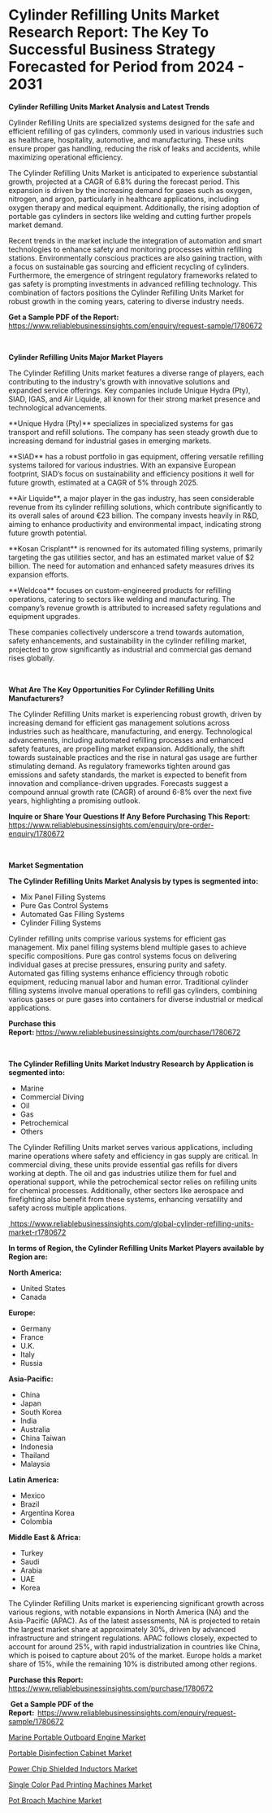 <p><h1>Cylinder Refilling Units Market Research Report: The Key To Successful Business Strategy Forecasted for Period from 2024 - 2031</h1></p><p><strong>Cylinder Refilling Units Market Analysis and Latest Trends</strong></p>
<p><p>Cylinder Refilling Units are specialized systems designed for the safe and efficient refilling of gas cylinders, commonly used in various industries such as healthcare, hospitality, automotive, and manufacturing. These units ensure proper gas handling, reducing the risk of leaks and accidents, while maximizing operational efficiency.</p><p>The Cylinder Refilling Units Market is anticipated to experience substantial growth, projected at a CAGR of 6.8% during the forecast period. This expansion is driven by the increasing demand for gases such as oxygen, nitrogen, and argon, particularly in healthcare applications, including oxygen therapy and medical equipment. Additionally, the rising adoption of portable gas cylinders in sectors like welding and cutting further propels market demand.</p><p>Recent trends in the market include the integration of automation and smart technologies to enhance safety and monitoring processes within refilling stations. Environmentally conscious practices are also gaining traction, with a focus on sustainable gas sourcing and efficient recycling of cylinders. Furthermore, the emergence of stringent regulatory frameworks related to gas safety is prompting investments in advanced refilling technology. This combination of factors positions the Cylinder Refilling Units Market for robust growth in the coming years, catering to diverse industry needs.</p></p>
<p><strong>Get a Sample PDF of the Report:&nbsp;</strong> <a href="https://www.reliablebusinessinsights.com/enquiry/request-sample/1780672?utm_campaign=1109&utm_medium=2&utm_source=Github&utm_content=ia&utm_term=13102024&utm_id=cylinder-refilling-units">https://www.reliablebusinessinsights.com/enquiry/request-sample/1780672</a></p>
<p>&nbsp;</p>
<p><strong>Cylinder Refilling Units Major Market Players</strong></p>
<p><p>The Cylinder Refilling Units market features a diverse range of players, each contributing to the industry's growth with innovative solutions and expanded service offerings. Key companies include Unique Hydra (Pty), SIAD, IGAS, and Air Liquide, all known for their strong market presence and technological advancements.</p><p>**Unique Hydra (Pty)** specializes in specialized systems for gas transport and refill solutions. The company has seen steady growth due to increasing demand for industrial gases in emerging markets. </p><p>**SIAD** has a robust portfolio in gas equipment, offering versatile refilling systems tailored for various industries. With an expansive European footprint, SIAD’s focus on sustainability and efficiency positions it well for future growth, estimated at a CAGR of 5% through 2025.</p><p>**Air Liquide**, a major player in the gas industry, has seen considerable revenue from its cylinder refilling solutions, which contribute significantly to its overall sales of around €23 billion. The company invests heavily in R&D, aiming to enhance productivity and environmental impact, indicating strong future growth potential.</p><p>**Kosan Crisplant** is renowned for its automated filling systems, primarily targeting the gas utilities sector, and has an estimated market value of $2 billion. The need for automation and enhanced safety measures drives its expansion efforts.</p><p>**Weldcoa** focuses on custom-engineered products for refilling operations, catering to sectors like welding and manufacturing. The company’s revenue growth is attributed to increased safety regulations and equipment upgrades.</p><p>These companies collectively underscore a trend towards automation, safety enhancements, and sustainability in the cylinder refilling market, projected to grow significantly as industrial and commercial gas demand rises globally.</p></p>
<p>&nbsp;</p>
<p><strong>What Are The Key Opportunities For Cylinder Refilling Units Manufacturers?</strong></p>
<p><p>The Cylinder Refilling Units market is experiencing robust growth, driven by increasing demand for efficient gas management solutions across industries such as healthcare, manufacturing, and energy. Technological advancements, including automated refilling processes and enhanced safety features, are propelling market expansion. Additionally, the shift towards sustainable practices and the rise in natural gas usage are further stimulating demand. As regulatory frameworks tighten around gas emissions and safety standards, the market is expected to benefit from innovation and compliance-driven upgrades. Forecasts suggest a compound annual growth rate (CAGR) of around 6-8% over the next five years, highlighting a promising outlook.</p></p>
<p><strong>Inquire or Share Your Questions If Any Before Purchasing This Report:</strong> <a href="https://www.reliablebusinessinsights.com/enquiry/pre-order-enquiry/1780672?utm_campaign=1109&utm_medium=2&utm_source=Github&utm_content=ia&utm_term=13102024&utm_id=cylinder-refilling-units">https://www.reliablebusinessinsights.com/enquiry/pre-order-enquiry/1780672</a></p>
<p>&nbsp;</p>
<p><strong>Market Segmentation</strong></p>
<p><strong>The Cylinder Refilling Units Market Analysis by types is segmented into:</strong></p>
<p><ul><li>Mix Panel Filling Systems</li><li>Pure Gas Control Systems</li><li>Automated Gas Filling Systems</li><li>Cylinder Filling Systems</li></ul></p>
<p><p>Cylinder refilling units comprise various systems for efficient gas management. Mix panel filling systems blend multiple gases to achieve specific compositions. Pure gas control systems focus on delivering individual gases at precise pressures, ensuring purity and safety. Automated gas filling systems enhance efficiency through robotic equipment, reducing manual labor and human error. Traditional cylinder filling systems involve manual operations to refill gas cylinders, combining various gases or pure gases into containers for diverse industrial or medical applications.</p></p>
<p><strong>Purchase this Report:&nbsp;</strong><a href="https://www.reliablebusinessinsights.com/purchase/1780672?utm_campaign=1109&utm_medium=2&utm_source=Github&utm_content=ia&utm_term=13102024&utm_id=cylinder-refilling-units">https://www.reliablebusinessinsights.com/purchase/1780672</a></p>
<p>&nbsp;</p>
<p><strong>The Cylinder Refilling Units Market Industry Research by Application is segmented into:</strong></p>
<p><ul><li>Marine</li><li>Commercial Diving</li><li>Oil</li><li>Gas</li><li>Petrochemical</li><li>Others</li></ul></p>
<p><p>The Cylinder Refilling Units market serves various applications, including marine operations where safety and efficiency in gas supply are critical. In commercial diving, these units provide essential gas refills for divers working at depth. The oil and gas industries utilize them for fuel and operational support, while the petrochemical sector relies on refilling units for chemical processes. Additionally, other sectors like aerospace and firefighting also benefit from these systems, enhancing versatility and safety across multiple applications.</p></p>
<p><a href="https://www.reliablebusinessinsights.com/global-cylinder-refilling-units-market-r1780672?utm_campaign=1109&utm_medium=2&utm_source=Github&utm_content=ia&utm_term=13102024&utm_id=cylinder-refilling-units">&nbsp;https://www.reliablebusinessinsights.com/global-cylinder-refilling-units-market-r1780672</a></p>
<p><strong>In terms of Region, the Cylinder Refilling Units Market Players available by Region are:</strong></p>
<p>
    <p> <strong> North America: </strong>
        <ul>
            <li>United States</li>
            <li>Canada</li>
        </ul>
        </p> 
    <p> <strong> Europe: </strong>
        <ul>
            <li>Germany</li>
            <li>France</li>
            <li>U.K.</li>
            <li>Italy</li>
            <li>Russia</li>
        </ul>
        </p> 
    <p> <strong> Asia-Pacific: </strong>
        <ul>
            <li>China</li>
            <li>Japan</li>
            <li>South Korea</li>
            <li>India</li>
            <li>Australia</li>
            <li>China Taiwan</li>
            <li>Indonesia</li>
            <li>Thailand</li>
            <li>Malaysia</li>
        </ul>
        </p> 
    <p> <strong> Latin America: </strong>
        <ul>
            <li>Mexico</li>
            <li>Brazil</li>
            <li>Argentina Korea</li>
            <li>Colombia</li>
        </ul>
        </p> 
    <p> <strong> Middle East & Africa: </strong>
        <ul>
            <li>Turkey</li>
            <li>Saudi</li>
            <li>Arabia</li>
            <li>UAE</li>
            <li>Korea</li>
        </ul>
    </p>
    </p>
<p><p>The Cylinder Refilling Units market is experiencing significant growth across various regions, with notable expansions in North America (NA) and the Asia-Pacific (APAC). As of the latest assessments, NA is projected to retain the largest market share at approximately 30%, driven by advanced infrastructure and stringent regulations. APAC follows closely, expected to account for around 25%, with rapid industrialization in countries like China, which is poised to capture about 20% of the market. Europe holds a market share of 15%, while the remaining 10% is distributed among other regions.</p></p>
<p><strong>Purchase this Report: </strong><a href="https://www.reliablebusinessinsights.com/purchase/1780672?utm_campaign=1109&utm_medium=2&utm_source=Github&utm_content=ia&utm_term=13102024&utm_id=cylinder-refilling-units">https://www.reliablebusinessinsights.com/purchase/1780672</a></p>
<p>&nbsp;<strong>Get a Sample PDF of the Report:&nbsp;&nbsp;</strong><a href="https://www.reliablebusinessinsights.com/enquiry/request-sample/1780672?utm_campaign=1109&utm_medium=2&utm_source=Github&utm_content=ia&utm_term=13102024&utm_id=cylinder-refilling-units">https://www.reliablebusinessinsights.com/enquiry/request-sample/1780672</a></p>
<p><strong></strong></p>
<p><p><a href="https://github.com/cliffxbwergin/Market-Research-Report-List-1/blob/main/marine-portable-outboard-engine-market.md?utm_campaign=1109&utm_medium=2&utm_source=Github&utm_content=ia&utm_term=13102024&utm_id=cylinder-refilling-units">Marine Portable Outboard Engine Market</a></p><p><a href="https://www.linkedin.com/pulse/portable-disinfection-cabinet-market-global-share-ranking-vlvrc?utm_campaign=1109&utm_medium=2&utm_source=Github&utm_content=ia&utm_term=13102024&utm_id=cylinder-refilling-units">Portable Disinfection Cabinet Market</a></p><p><a href="https://github.com/loftinirkaakcsu/Market-Research-Report-List-1/blob/main/power-chip-shielded-inductors-market.md?utm_campaign=1109&utm_medium=2&utm_source=Github&utm_content=ia&utm_term=13102024&utm_id=cylinder-refilling-units">Power Chip Shielded Inductors Market</a></p><p><a href="https://www.linkedin.com/pulse/future-innovation-global-single-color-pad-printing-machines-1u3ec?utm_campaign=1109&utm_medium=2&utm_source=Github&utm_content=ia&utm_term=13102024&utm_id=cylinder-refilling-units">Single Color Pad Printing Machines Market</a></p><p><a href="https://www.linkedin.com/pulse/current-future-prospects-pot-broach-machine-market-analysis-u53cc?utm_campaign=1109&utm_medium=2&utm_source=Github&utm_content=ia&utm_term=13102024&utm_id=cylinder-refilling-units">Pot Broach Machine Market</a></p></p>